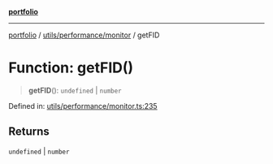[**portfolio**](../../../../README.md)

***

[portfolio](../../../../modules.md) / [utils/performance/monitor](../README.md) / getFID

# Function: getFID()

> **getFID**(): `undefined` \| `number`

Defined in: [utils/performance/monitor.ts:235](https://github.com/tnorlund/Portfolio/blob/007d182aa9674d63be2401aea524002565483b36/portfolio/utils/performance/monitor.ts#L235)

## Returns

`undefined` \| `number`
